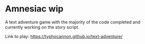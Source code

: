 # Amnesiac wip
A text adventure game with the majority of the code completed and currently working on the story script.

Link to play: https://typhocannon.github.io/text-adventure/

